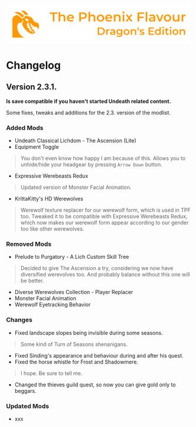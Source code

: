 ![image](images/Banner.webp)

# Changelog

## Version 2.3.1.

**Is save compatible if you haven't started Undeath related content.**

Some fixes, tweaks and additions for the 2.3. version of the modlist.

### Added Mods

* Undeath Classical Lichdom - The Ascension (Lite)
* Equipment Toggle
> You don't even know how happy I am because of this. Allows you to unhide/hide your headgear by pressing `Arrow Down` button. 
* Expressive Werebeasts Redux
> Updated version of Monster Facial Animation.
* KrittaKitty's HD Werewolves
> Werewolf texture replacer for our werewolf form, which is used in TPF too. Tweaked it to be compatible with Expressive Werebeasts Redux, which now makes our werewolf form appear according to our gender too like other werewolves.

### Removed Mods

* Prelude to Purgatory - A Lich Custom Skill Tree
> Decided to give The Ascension a try, considering we now have diversified werevolves too. And probably balance without this one will be better.
* Diverse Werewolves Collection - Player Replacer
* Monster Facial Animation
* Werewolf Eyetracking Behavior

### Changes

* Fixed landscape slopes being invisible during some seasons.
> Some kind of Turn of Seasons shenanigans.
* Fixed Sinding's appearance and behaviour during and after his quest.
* Fixed the horse whistle for Frost and Shadowmere.
> I hope. Be sure to tell me.
* Changed the thieves guild quest, so now you can give gold only to beggars.

### Updated Mods

* xxx
